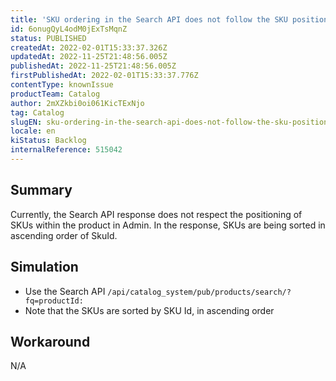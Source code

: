 ```yaml
---
title: 'SKU ordering in the Search API does not follow the SKU position of the Admin'
id: 6onugQyL4odM0jExTsMqnZ
status: PUBLISHED
createdAt: 2022-02-01T15:33:37.326Z
updatedAt: 2022-11-25T21:48:56.005Z
publishedAt: 2022-11-25T21:48:56.005Z
firstPublishedAt: 2022-02-01T15:33:37.776Z
contentType: knownIssue
productTeam: Catalog
author: 2mXZkbi0oi061KicTExNjo
tag: Catalog
slugEN: sku-ordering-in-the-search-api-does-not-follow-the-sku-position-of-the-admin
locale: en
kiStatus: Backlog
internalReference: 515042
---
```


## Summary


Currently, the Search API response does not respect the positioning of SKUs within the product in Admin. In the response, SKUs are being sorted in ascending order of SkuId.



## Simulation


- Use the Search API `/api/catalog_system/pub/products/search/?fq=productId:`
- Note that the SKUs are sorted by SKU Id, in ascending order



## Workaround


N/A

